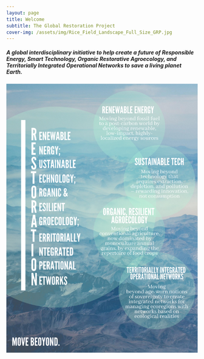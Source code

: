 ```yaml
---
layout: page
title: Welcome
subtitle: The Global Restoration Project
cover-img: /assets/img/Rice_Field_Landscape_Full_Size_GRP.jpg
---
```



##### A global interdisciplinary initiative to help create a future of Responsible Energy, Smart Technology, Organic Restorative Agroecology, and Territorially Integrated Operational Networks to save a living planet Earth.

![test](/assets/img/Mountain_Restoration_Acronym.png)
